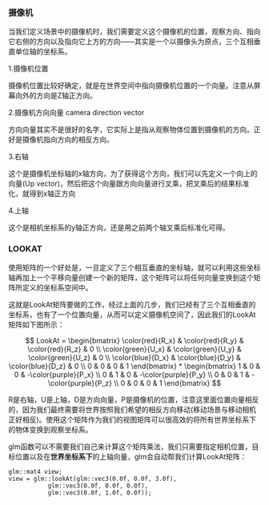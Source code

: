 ### 摄像机

当我们定义场景中的摄像机时，我们需要定义这个摄像机的位置，观察方向、指向它右侧的方向以及指向它上方的方向——其实是一个以摄像头为原点，三个互相垂直单位轴的坐标系。

1.摄像机位置

摄像机位置比较好确定，就是在世界空间中指向摄像机位置的一个向量。注意从屏幕向外的方向是Z轴正方向。

2.摄像机方向向量 camera direction vector

方向向量其实不是很好的名字，它实际上是指从观察物体位置到摄像机的方向。正好是摄像机指向方向的相反方向。

3.右轴

这个是摄像机坐标轴的x轴方向，为了获得这个方向，我们可以先定义一个向上的向量\(Up vector\)，然后把这个向量跟方向向量进行叉乘，把叉乘后的结果标准化，就得到x轴正方向

4.上轴

这个是相机坐标系的y轴正方向，还是用之前两个轴叉乘后标准化可得。

### LOOKAT

使用矩阵的一个好处是，一旦定义了三个相互垂直的坐标轴，就可以利用这些坐标轴再加上一个平移向量创建一个新的矩阵，这个矩阵可以将任何向量变换到这个矩阵所定义的坐标系空间中。

这就是LookAt矩阵要做的工作，经过上面的几步，我们已经有了三个互相垂直的坐标系，也有了一个位置向量，从而可以定义摄像机空间了，因此我们的LookAt矩阵如下图所示：


$$
LookAt = \begin{bmatrix} \color{red}{R_x} & \color{red}{R_y} & \color{red}{R_z} & 0 \\ \color{green}{U_x} & \color{green}{U_y} & \color{green}{U_z} & 0 \\ \color{blue}{D_x} & \color{blue}{D_y} & \color{blue}{D_z} & 0 \\ 0 & 0 & 0  & 1 \end{bmatrix} * \begin{bmatrix} 1 & 0 & 0 & -\color{purple}{P_x} \\ 0 & 1 & 0 & -\color{purple}{P_y} \\ 0 & 0 & 1 & -\color{purple}{P_z} \\ 0 & 0 & 0  & 1 \end{bmatrix}
$$


R是右轴，U是上轴，D是方向向量，P是摄像机的位置，注意这里面位置向量相反的，因为我们最终需要将世界按照我们希望的相反方向移动\(移动场景与移动相机正好相反\)。使用这个矩阵作为我们的视图矩阵可以很高效的将所有世界坐标系下的物体变换到观察坐标系。

glm函数可以不需要我们自己来计算这个矩阵乘法，我们只需要指定相机位置，目标位置以及在**世界坐标系下**的上轴向量，glm会自动帮我们计算LookAt矩阵：

```
glm::mat4 view;
view = glm::lookAt(glm::vec3(0.0f, 0.0f, 3.0f), 
           glm::vec3(0.0f, 0.0f, 0.0f), 
           glm::vec3(0.0f, 1.0f, 0.0f));
```



